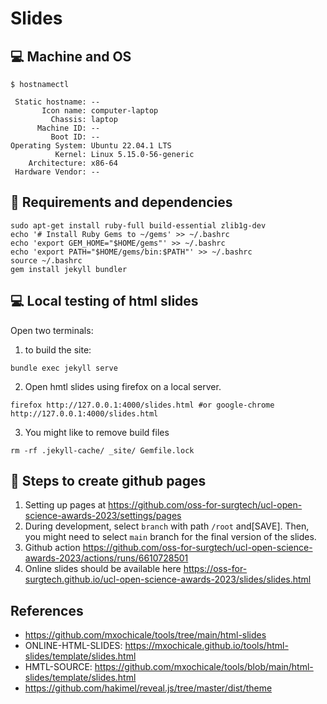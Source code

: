 # Slides

## 💻 Machine and OS
```
$ hostnamectl

 Static hostname: --
       Icon name: computer-laptop
         Chassis: laptop
      Machine ID: --
         Boot ID: --
Operating System: Ubuntu 22.04.1 LTS              
          Kernel: Linux 5.15.0-56-generic
    Architecture: x86-64
 Hardware Vendor: --

```

## 💾 Requirements and dependencies
```
sudo apt-get install ruby-full build-essential zlib1g-dev
echo '# Install Ruby Gems to ~/gems' >> ~/.bashrc
echo 'export GEM_HOME="$HOME/gems"' >> ~/.bashrc
echo 'export PATH="$HOME/gems/bin:$PATH"' >> ~/.bashrc
source ~/.bashrc
gem install jekyll bundler

```

## 💻 Local testing of html slides

Open two terminals: 
1. to build the site:     
```
bundle exec jekyll serve
```
2. Open hmtl slides using firefox on a local server.
```
firefox http://127.0.0.1:4000/slides.html #or google-chrome http://127.0.0.1:4000/slides.html
```
3. You might like to remove build files
```
rm -rf .jekyll-cache/ _site/ Gemfile.lock
```

## 🎒 Steps to create github pages 
1. Setting up pages at https://github.com/oss-for-surgtech/ucl-open-science-awards-2023/settings/pages
2. During development, select `branch` with path `/root` and[SAVE]. Then, you might need to select `main` branch for the final version of the slides.
3. Github action https://github.com/oss-for-surgtech/ucl-open-science-awards-2023/actions/runs/6610728501 
4. Online slides should be available here https://oss-for-surgtech.github.io/ucl-open-science-awards-2023/slides/slides.html

## References 
* https://github.com/mxochicale/tools/tree/main/html-slides  
* ONLINE-HTML-SLIDES: https://mxochicale.github.io/tools/html-slides/template/slides.html  
* HMTL-SOURCE: https://github.com/mxochicale/tools/blob/main/html-slides/template/slides.html  
* https://github.com/hakimel/reveal.js/tree/master/dist/theme 

